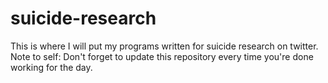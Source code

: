 # suicide-research
This is where I will put my programs written for suicide research on twitter. Note to self: Don't forget to update this repository every time you're done working for the day.
